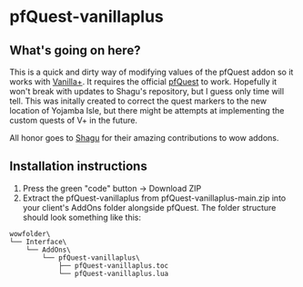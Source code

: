 # pfQuest-vanillaplus
## What's going on here?
This is a quick and dirty way of modifying values of the pfQuest addon so it works with [Vanilla+](https://www.vanillaplus.org/). It requires the official [pfQuest](https://github.com/shagu/pfQuest/) to work. Hopefully it won't break with updates to Shagu's repository, but I guess only time will tell. This was initally created to correct the quest markers to the new location of Yojamba Isle, but there might be attempts at implementing the custom quests of V+ in the future.

All honor goes to [Shagu](http://shagu.org/) for their amazing contributions to wow addons.

## Installation instructions
1. Press the green "code" button -> Download ZIP
2. Extract the pfQuest-vanillaplus from pfQuest-vanillaplus-main.zip into your client's AddOns folder alongside pfQuest. The folder structure should look something like this:
```
wowfolder\
└── Interface\
    └── AddOns\
        └── pfQuest-vanillaplus\
            ├── pfQuest-vanillaplus.toc
            └── pfQuest-vanillaplus.lua
```

